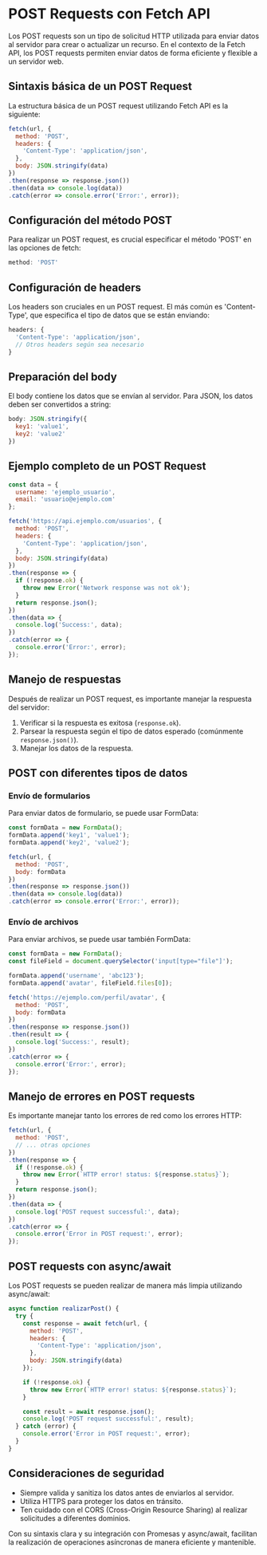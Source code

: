 # POST Requests con Fetch API

Los POST requests son un tipo de solicitud HTTP utilizada para enviar datos al servidor para crear o actualizar un recurso. En el contexto de la Fetch API, los POST requests permiten enviar datos de forma eficiente y flexible a un servidor web.

## Sintaxis básica de un POST Request

La estructura básica de un POST request utilizando Fetch API es la siguiente:

```javascript
fetch(url, {
  method: 'POST',
  headers: {
    'Content-Type': 'application/json',
  },
  body: JSON.stringify(data)
})
.then(response => response.json())
.then(data => console.log(data))
.catch(error => console.error('Error:', error));
```

## Configuración del método POST

Para realizar un POST request, es crucial especificar el método 'POST' en las opciones de fetch:

```javascript
method: 'POST'
```

## Configuración de headers

Los headers son cruciales en un POST request. El más común es 'Content-Type', que especifica el tipo de datos que se están enviando:

```javascript
headers: {
  'Content-Type': 'application/json',
  // Otros headers según sea necesario
}
```

## Preparación del body

El body contiene los datos que se envían al servidor. Para JSON, los datos deben ser convertidos a string:

```javascript
body: JSON.stringify({
  key1: 'value1',
  key2: 'value2'
})
```

## Ejemplo completo de un POST Request

```javascript
const data = {
  username: 'ejemplo_usuario',
  email: 'usuario@ejemplo.com'
};

fetch('https://api.ejemplo.com/usuarios', {
  method: 'POST',
  headers: {
    'Content-Type': 'application/json',
  },
  body: JSON.stringify(data)
})
.then(response => {
  if (!response.ok) {
    throw new Error('Network response was not ok');
  }
  return response.json();
})
.then(data => {
  console.log('Success:', data);
})
.catch(error => {
  console.error('Error:', error);
});
```

## Manejo de respuestas

Después de realizar un POST request, es importante manejar la respuesta del servidor:

1. Verificar si la respuesta es exitosa (`response.ok`).
2. Parsear la respuesta según el tipo de datos esperado (comúnmente `response.json()`).
3. Manejar los datos de la respuesta.

## POST con diferentes tipos de datos

### Envío de formularios

Para enviar datos de formulario, se puede usar FormData:

```javascript
const formData = new FormData();
formData.append('key1', 'value1');
formData.append('key2', 'value2');

fetch(url, {
  method: 'POST',
  body: formData
})
.then(response => response.json())
.then(data => console.log(data))
.catch(error => console.error('Error:', error));
```

### Envío de archivos

Para enviar archivos, se puede usar también FormData:

```javascript
const formData = new FormData();
const fileField = document.querySelector('input[type="file"]');

formData.append('username', 'abc123');
formData.append('avatar', fileField.files[0]);

fetch('https://ejemplo.com/perfil/avatar', {
  method: 'POST',
  body: formData
})
.then(response => response.json())
.then(result => {
  console.log('Success:', result);
})
.catch(error => {
  console.error('Error:', error);
});
```

## Manejo de errores en POST requests

Es importante manejar tanto los errores de red como los errores HTTP:

```javascript
fetch(url, {
  method: 'POST',
  // ... otras opciones
})
.then(response => {
  if (!response.ok) {
    throw new Error(`HTTP error! status: ${response.status}`);
  }
  return response.json();
})
.then(data => {
  console.log('POST request successful:', data);
})
.catch(error => {
  console.error('Error in POST request:', error);
});
```

## POST requests con async/await

Los POST requests se pueden realizar de manera más limpia utilizando async/await:

```javascript
async function realizarPost() {
  try {
    const response = await fetch(url, {
      method: 'POST',
      headers: {
        'Content-Type': 'application/json',
      },
      body: JSON.stringify(data)
    });

    if (!response.ok) {
      throw new Error(`HTTP error! status: ${response.status}`);
    }

    const result = await response.json();
    console.log('POST request successful:', result);
  } catch (error) {
    console.error('Error in POST request:', error);
  }
}
```

## Consideraciones de seguridad

- Siempre valida y sanitiza los datos antes de enviarlos al servidor.
- Utiliza HTTPS para proteger los datos en tránsito.
- Ten cuidado con el CORS (Cross-Origin Resource Sharing) al realizar solicitudes a diferentes dominios.

Con su sintaxis clara y su integración con Promesas y async/await, facilitan la realización de operaciones asíncronas de manera eficiente y mantenible.
